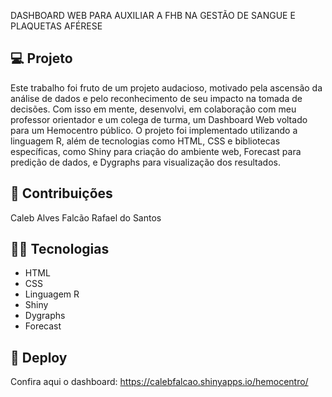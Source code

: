 DASHBOARD WEB PARA AUXILIAR A FHB NA GESTÃO DE SANGUE E PLAQUETAS AFÉRESE

## 💻 Projeto

Este trabalho foi fruto de um projeto audacioso, motivado pela ascensão da análise de dados e pelo reconhecimento de seu impacto na tomada de decisões. Com isso em mente, desenvolvi, em colaboração com meu professor orientador e um colega de turma, um Dashboard Web voltado para um Hemocentro público. O projeto foi implementado utilizando a linguagem R, além de tecnologias como HTML, CSS e bibliotecas específicas, como Shiny para criação do ambiente web, Forecast para predição de dados, e Dygraphs para visualização dos resultados.

## :lantern: Contribuições

Caleb Alves Falcão 
Rafael do Santos

## 👨‍💻 Tecnologias

- HTML
- CSS
- Linguagem R
- Shiny
- Dygraphs
- Forecast

## 🔮 Deploy

Confira aqui o dashboard: https://calebfalcao.shinyapps.io/hemocentro/

